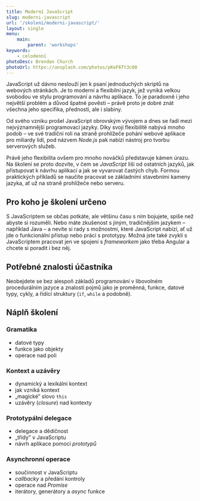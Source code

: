 ```yaml
---
title: Moderní JavaScript
slug: moderni-javascript
url: '/skoleni/moderni-javascript/'
layout: single
menu:
    main:
        parent: 'workshops'
keywords:
    - celodenní
photoDesc: Brendan Church
photoUrl: https://unsplash.com/photos/pKeF6Tt3c08
---
```


JavaScript už dávno neslouží jen k psaní jednoduchých skriptů na webových stránkách. Je to moderní a flexibilní jazyk, jež vyniká velkou svobodou ve stylu programování a návrhu aplikace. To je paradoxně i jeho největší problém a důvod špatné pověsti – právě proto je dobré znát všechna jeho specifika, přednosti, ale i slabiny.

<!--more-->

Od svého vzniku prošel JavaScript obrovským vývojem a dnes se řadí mezi nejvýznamnější programovací jazyky. Díky svojí flexibilitě nabývá mnoho podob – ve své tradiční roli na straně prohlížeče pohání webové aplikace pro miliardy lidí, pod názvem *Node.js* pak nabízí nástroj pro tvorbu serverových služeb.

Právě jeho flexibilita ovšem pro mnoho nováčků představuje kámen úrazu. Na školení se proto dozvíte, v čem se *JavaScript* liší od ostatních jazyků, jak přistupovat k návrhu aplikací a jak se vyvarovat častých chyb. Formou praktických příkladů se naučíte pracovat se základními stavebními kameny jazyka, ať už na straně prohlížeče nebo serveru.

## Pro koho je školení určeno

S JavaScriptem se občas potkáte, ale většinu času s ním bojujete, spíše než abyste si rozuměli. Nebo máte zkušenost s jiným, tradičnějším jazykem – například Java – a nevíte si rady s možnostmi, které JavaScript nabízí, ať už jde o funkcionální přístup nebo práci s prototypy. Možná jste také zvyklí s JavaScriptem pracovat jen ve spojení s *frameworkem* jako třeba Angular a chcete si poradit i bez něj.

## Potřebné znalosti účastníka

Neobejdete se bez alespoň základů programování v libovolném procedurálním jazyce a znalosti pojmů jako je proměnná, funkce, datové typy, cykly, a řídící struktury (`if`, `while` a podobně).

## Náplň školení

### Gramatika
- datové typy
- funkce jako objekty
- operace nad poli

### Kontext a uzávěry
- dynamický a lexikální kontext
- jak vzniká kontext
- „magické” slovo `this`
- uzávěry (*closure*) nad kontexty

### Prototypální delegace
- delegace a dědičnost
- „třídy” v JavaScriptu
- návrh aplikace pomocí *prototypů*

### Asynchronní operace
- součinnost v JavaScriptu
- *callbacky* a předání kontroly
- operace nad *Promise*
- iterátory, generátory a *async* funkce
